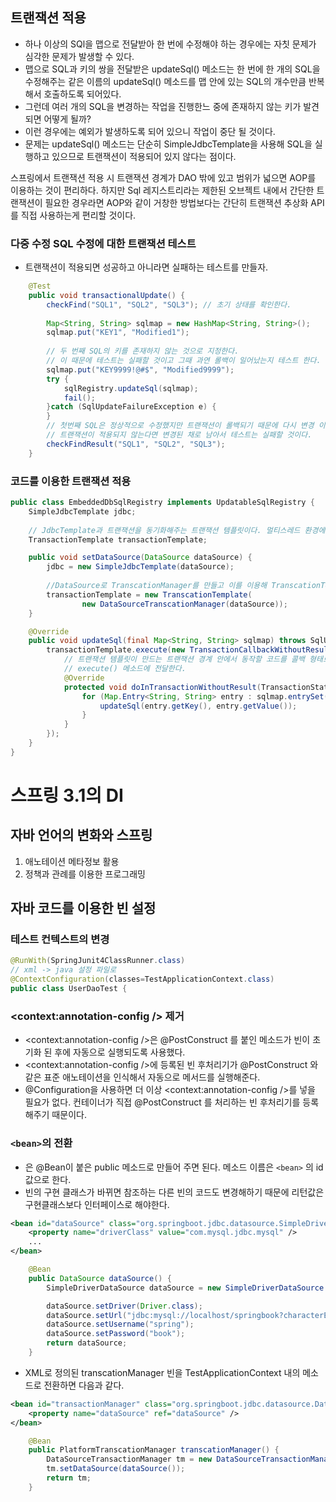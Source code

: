 ## 트랜잭션 적용
- 하나 이상의 SQl을 맵으로 전달받아 한 번에 수정해야 하는 경우에는 자칫 문제가 심각한 문제가 발생할 수 있다.
- 맵으로 SQL과 키의 쌍을 전달받은 updateSql() 메소드는 한 번에 한 개의 SQL을 수정해주는 같은 이름의 updateSql() 메소드를 맵 안에 있는 SQL의 개수만큼 반복해서 호출하도록 되어있다.
- 그런데 여러 개의 SQL을 변경하는 작업을 진행한느 중에 존재하지 않는 키가 발견되면 어떻게 될까?
- 이런 경우에는 예외가 발생하도록 되어 있으니 작업이 중단 될 것이다.
- 문제는 updateSql() 메소드는 단순히 SimpleJdbcTemplate을 사용해 SQL을 실행하고 있으므로 트랜잭션이 적용되어 있지 않다는 점이다.

스프링에서 트랜잭션 적용 시 트랜잭션 경계가 DAO 밖에 있고 범위가 넓으면 AOP를 이용하는 것이 편리하다. 하지만 Sql 레지스트리라는 제한된 오브젝트 내에서 간단한 트랜잭션이 필요한 경우라면 AOP와 같이 거창한 방법보다는 간단히 트랜잭션 추상화 API를 직접 사용하는게 편리할 것이다.
### 다중 수정 SQL 수정에 대한 트랜잭션 테스트
- 트랜잭션이 적용되면 성공하고 아니라면 실패하는 테스트를 만들자.
```java
    @Test
    public void transactionalUpdate() {
        checkFind("SQL1", "SQL2", "SQL3"); // 초기 상태를 확인한다.
        
        Map<String, String> sqlmap = new HashMap<String, String>();
        sqlmap.put("KEY1", "Modified1");
        
        // 두 번째 SQL의 키를 존재하지 않는 것으로 지정한다. 
        // 이 때문에 테스트는 실패할 것이고 그때 과연 롤백이 일어났는지 테스트 한다.
        sqlmap.put("KEY9999!@#$", "Modified9999");
        try {
            sqlRegistry.updateSql(sqlmap);
            fail();
        }catch (SqlUpdateFailureException e) {  
        }
        // 첫번째 SQL은 정상적으로 수정했지만 트랜잭션이 롤백되기 때문에 다시 변경 이전 상태로 돌아와야 한다. 
        // 트랜잭션이 적용되지 않는다면 변경된 채로 남아서 테스트는 실패할 것이다.
        checkFindResult("SQL1", "SQL2", "SQL3");
    }
```

### 코드를 이용한 트랜잭션 적용

```java
public class EmbeddedDbSqlRegistry implements UpdatableSqlRegistry {
    SimpleJdbcTemplate jdbc;
    
    // JdbcTemplate과 트랜잭션을 동기화해주는 트랜잭션 템플릿이다. 멀티스레드 환경에서 공유 가능하다.
    TransactionTemplate transactionTemplate;

    public void setDataSource(DataSource dataSource) {
        jdbc = new SimpleJdbcTemplate(dataSource);
        
        //DataSource로 TranscationManager를 만들고 이를 이용해 TranscationTemplate을 생성한다.
        transactionTemplate = new TranscationTemplate(
                new DataSourceTranscationManager(dataSource));
    }

    @Override
    public void updateSql(final Map<String, String> sqlmap) throws SqlUpdateFailureException {
        transactionTemplate.execute(new TransactionCallbackWithoutResult() {
            // 트랜잭션 템플릿이 만드는 트랜잭션 경계 안에서 동작할 코드를 콜백 형태로 만들고 
            // execute() 메소드에 전달한다.
            @Override
            protected void doInTransactionWithoutResult(TransactionStatus status) {
                for (Map.Entry<String, String> entry : sqlmap.entrySet()) {
                    updateSql(entry.getKey(), entry.getValue());
                }
            }
        });
    }
}
```

# 스프링 3.1의 DI
## 자바 언어의 변화와 스프링
1. 애노테이션 메타정보 활용
2. 정책과 관례를 이용한 프로그래밍

## 자바 코드를 이용한 빈 설정
### 테스트 컨텍스트의 변경
```java
@RunWith(SpringJunit4ClassRunner.class)
// xml -> java 설정 파일로
@ContextConfiguration(classes=TestApplicationContext.class)
public class UserDaoTest {
```

### <context:annotation-config /> 제거
- <context:annotation-config />은 @PostConstruct 를 붙인 메소드가 빈이 초기화 된 후에 자동으로 실행되도록 사용했다.
- <context:annotation-config />에 등록된 빈 후처리기가 @PostConstruct 와 같은 표준 애노테이션을 인식해서 자동으로 메서드를 실행해준다.
- @Configuration을 사용하면 더 이상 <context:annotation-config />를 넣을 필요가 없다. 컨테이너가 직접 @PostConstruct 를 처리하는 빈 후처리기를 등록해주기 때문이다.

### `<bean>`의 전환
- <bean>은 @Bean이 붙은 public 메소드로 만들어 주면 된다. 메소드 이름은 `<bean>` 의 id 값으로 한다.
- 빈의 구현 클래스가 바뀌면 참조하는 다른 빈의 코드도 변경해하기 때문에 리턴값은 구현클래스보다 인터페이스로 해야한다.
```xml
<bean id="dataSource" class="org.springboot.jdbc.datasource.SimpleDriverDataSource">
    <property name="driverClass" value="com.mysql.jdbc.mysql" />
    ...
</bean>
```
```java
    @Bean
    public DataSource dataSource() {
        SimpleDriverDataSource dataSource = new SimpleDriverDataSource ();

        dataSource.setDriver(Driver.class);
        dataSource.setUrl("jdbc:mysql://localhost/springbook?characterEncoding=UTF-8");
        dataSource.setUsername("spring");
        dataSource.setPassword("book");
        return dataSource;
    }
```
- XML로 정의된 transcationManager 빈을 TestApplicationContext 내의 메소드로 전환하면 다음과 같다.
```xml
<bean id="transactionManager" class="org.springboot.jdbc.datasource.DataSourceTransactionManager">
    <property name="dataSource" ref="dataSource" />
</bean>
```
```java    
    @Bean 
    public PlatformTranscationManager transcationManager() {
        DataSourceTransactionManager tm = new DataSourceTransactionManager();
        tm.setDataSource(dataSource());
        return tm;
    }
```

